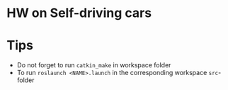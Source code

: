 # HW on Self-driving cars


# Tips
* Do not forget to run `catkin_make` in workspace folder
* To run `roslaunch <NAME>.launch` in the corresponding workspace `src`-folder
